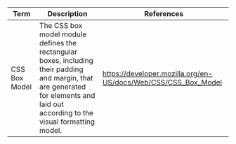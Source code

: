 | Term | Description | References |
| ---- | ----------- | ---------- |
| CSS Box Model | The CSS box model module defines the rectangular boxes, including their padding and margin, that are generated for elements and laid out according to the visual formatting model. | https://developer.mozilla.org/en-US/docs/Web/CSS/CSS_Box_Model |
